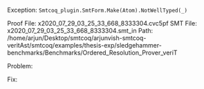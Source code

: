 Exception: `Smtcoq_plugin.SmtForm.Make(Atom).NotWellTyped(_)`

Proof File: x2020_07_29_03_25_33_668_8333304.cvc5pf
SMT File: x2020_07_29_03_25_33_668_8333304.smt_in
Path: /home/arjun/Desktop/smtcoq/arjunvish-smtcoq-veritAst/smtcoq/examples/thesis-exp/sledgehammer-benchmarks/Benchmarks/Ordered_Resolution_Prover_veriT

Problem:

Fix:
